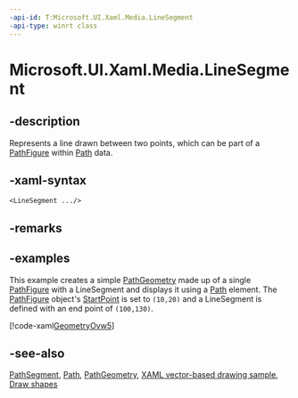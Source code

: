 ```yaml
---
-api-id: T:Microsoft.UI.Xaml.Media.LineSegment
-api-type: winrt class
---
```


<!-- Class syntax.
public class LineSegment : Windows.UI.Xaml.Media.PathSegment, Windows.UI.Xaml.Media.ILineSegment
-->

# Microsoft.UI.Xaml.Media.LineSegment

## -description
Represents a line drawn between two points, which can be part of a [PathFigure](pathfigure.md) within [Path](../microsoft.ui.xaml.shapes/path.md) data.

## -xaml-syntax
```xaml
<LineSegment .../>
```


## -remarks

## -examples
This example creates a simple [PathGeometry](pathgeometry.md) made up of a single [PathFigure](pathfigure.md) with a LineSegment and displays it using a [Path](../microsoft.ui.xaml.shapes/path.md) element. The [PathFigure](pathfigure.md) object's [StartPoint](pathfigure_startpoint.md) is set to `(10,20)` and a LineSegment is defined with an end point of `(100,130)`.



[!code-xaml[GeometryOvw5](../microsoft.ui.xaml/code/geometries_snip/csharp/GeometryOvw5.xaml#SnippetGeometryOvw5)]

## -see-also
[PathSegment](pathsegment.md), [Path](../microsoft.ui.xaml.shapes/path.md), [PathGeometry](pathgeometry.md), [XAML vector-based drawing sample](https://github.com/microsoftarchive/msdn-code-gallery-microsoft/tree/master/Official%20Windows%20Platform%20Sample/XAML%20vector-based%20drawing%20sample), [Draw shapes](/windows/uwp/graphics/drawing-shapes)
